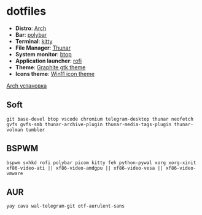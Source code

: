 # dotfiles

- **Distro**: [Arch](https://wiki.archlinux.org/)
- **Bar**: [polybar](https://github.com/polybar/polybar)
- **Terminal**: [kitty](https://sw.kovidgoyal.net/kitty/)
- **File Manager**: [Thunar](https://docs.xfce.org/xfce/thunar/start)
- **System monitor**: [btop](https://github.com/aristocratos/btop)
- **Application launcher**: [rofi](https://github.com/davatorium/rofi)
- **Theme**: [Graphite gtk theme](https://github.com/vinceliuice/Graphite-gtk-theme)
- **Icons theme**: [Win11 icon theme](https://github.com/yeyushengfan258/Win11-icon-theme/tree/main)

[Arch установка](https://github.com/nekurillril/dotfiles/blob/main/guide/arch-install.md)

## Soft
```
git base-devel btop vscode chromium telegram-desktop thunar neofetch gvfs gvfs-smb thunar-archive-plugin thunar-media-tags-plugin thunar-volman tumbler
```
## BSPWM
```
bspwm sxhkd rofi polybar picom kitty feh python-pywal xorg xorg-xinit xf86-video-ati || xf86-video-amdgpu || xf86-video-vesa || xf86-video-vmware
```
## AUR
```
yay cava wal-telegram-git otf-aurulent-sans 
```